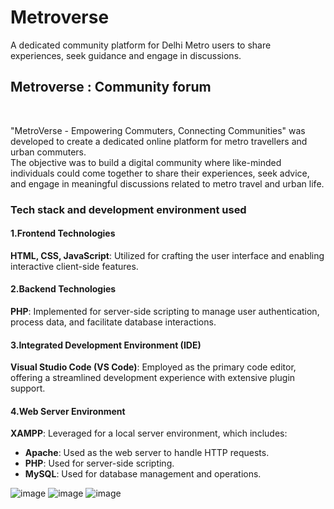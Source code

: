 # Metroverse
A dedicated community platform for Delhi Metro users to share  experiences, seek guidance and engage in discussions.
<h2> Metroverse : Community forum</h2>
<br>
<p> "MetroVerse - Empowering Commuters, Connecting 
Communities" was developed to create a dedicated online platform for 
metro travellers and urban commuters. <br> The objective was to build a digital 
community where like-minded individuals could come together to share 
their experiences, seek advice, and engage in meaningful discussions 
related to metro travel and urban life. </p>

<h3> Tech stack and development environment used</h3>
<h4>1.Frontend Technologies</h4>
<p><b>HTML, CSS, JavaScript</b>: Utilized for crafting the user interface and enabling interactive client-side features.</p><h4>2.Backend Technologies</h4><p><b>PHP</b>: Implemented for server-side scripting to manage user authentication, process data, and facilitate database interactions.</p><h4>3.Integrated Development Environment (IDE)</h4><p><b>Visual Studio Code (VS Code)</b>: Employed as the primary code editor, offering a streamlined development experience with extensive plugin support.</p><h4>4.Web Server Environment</h4><p><b>XAMPP</b>: Leveraged for a local server environment, which includes:</p><ul><li><strong>Apache</strong>: Used as the web server to handle HTTP requests.</li><li><strong>PHP</strong>: Used for server-side scripting.</li><li><strong>MySQL</strong>: Used for database management and operations.</li></ul>

![image](https://github.com/khushi-242k02/Metroverse/assets/171707244/72265a0e-0444-42f0-aa39-25e4199909d5)
![image](https://github.com/khushi-242k02/Metroverse/assets/171707244/d72ec0aa-77f1-4922-8cf6-41fda65c3b4e)
![image](https://github.com/khushi-242k02/Metroverse/assets/171707244/8f5efa83-8441-4f6a-af41-6dfc0ee85482)
